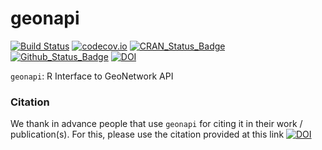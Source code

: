 **geonapi**
===========

[![Build Status](https://travis-ci.org/eblondel/geonapi.svg?branch=master)](https://travis-ci.org/eblondel/geonapi)
[![codecov.io](http://codecov.io/github/eblondel/geonapi/coverage.svg?branch=master)](http://codecov.io/github/eblondel/geonapi?branch=master)
[![CRAN_Status_Badge](http://www.r-pkg.org/badges/version/geonapi)](https://cran.r-project.org/package=geonapi)
[![Github_Status_Badge](https://img.shields.io/badge/Github-0.2--0-blue.svg)](https://github.com/eblondel/geonapi)
[![DOI](https://zenodo.org/badge/DOI/10.5281/zenodo.1345013.svg)](https://doi.org/10.5281/zenodo.1345013)

``geonapi``: R Interface to GeoNetwork API

### Citation

We thank in advance people that use ``geonapi`` for citing it in their work / publication(s). For this, please use the citation provided at this link [![DOI](https://zenodo.org/badge/DOI/10.5281/zenodo.1345013.svg)](https://doi.org/10.5281/zenodo.1345013)
